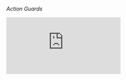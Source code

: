 *Action Guards*

![CPP](https://raw.githubusercontent.com/krzysztof-jusiak/msm-lite/master/example/action_guards.cpp)


